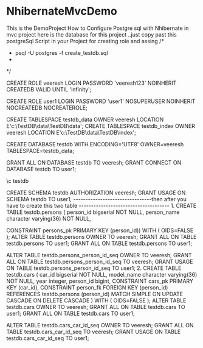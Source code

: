 # NhibernateMvcDemo
This is  the DemoProject How to Configure Postgre sql with Nhibernate in mvc project 
here is the database for this project ..just copy past this postgreSql Script in your Project for creating role and assing
/*
 * psql -U postgres -f create_testdb.sql
 *
 */
 
CREATE ROLE veeresh LOGIN 
  PASSWORD 'veeresh123'
  NOINHERIT CREATEDB
   VALID UNTIL 'infinity';
 
CREATE ROLE user1 LOGIN
  PASSWORD 'user1'
  NOSUPERUSER NOINHERIT NOCREATEDB NOCREATEROLE;
 
 
CREATE TABLESPACE testdb_data OWNER veeresh LOCATION E'c:\\TestDB\\data\\TestDB\\data';
CREATE TABLESPACE testdb_index OWNER veeresh LOCATION E'c:\\TestDB\\data\\TestDB\\index';
 
CREATE DATABASE testdb
  WITH ENCODING='UTF8'
       OWNER=veeresh
       TABLESPACE=testdb_data;
 
GRANT ALL ON DATABASE testdb TO veeresh;
GRANT CONNECT ON DATABASE testdb TO user1;
 
\c testdb
 
CREATE SCHEMA testdb AUTHORIZATION veeresh;
GRANT USAGE ON SCHEMA testdb TO user1;
--------------------------------then after you have to create this two table -------------------------------------
1.
CREATE TABLE testdb.persons
(
  person_id bigserial NOT NULL,
  person_name character varying(36) NOT NULL,
 
  CONSTRAINT persons_pk PRIMARY KEY (person_id))
WITH (
  OIDS=FALSE
);
ALTER TABLE testdb.persons OWNER TO veeresh;
GRANT ALL ON TABLE testdb.persons TO user1;
GRANT ALL ON TABLE testdb.persons TO user1;
 
ALTER TABLE testdb.persons_person_id_seq OWNER TO veeresh;
GRANT ALL ON TABLE testdb.persons_person_id_seq TO veeresh;
GRANT USAGE ON TABLE testdb.persons_person_id_seq TO user1;
2.
CREATE TABLE testdb.cars
(
  car_id bigserial NOT NULL,
  model_name character varying(36) NOT NULL,
  year integer,
  person_id bigint,
  CONSTRAINT cars_pk PRIMARY KEY (car_id),
  CONSTRAINT person_fk FOREIGN KEY (person_id)
      REFERENCES testdb.persons (person_id) MATCH SIMPLE
      ON UPDATE CASCADE ON DELETE CASCADE 
)
WITH (
  OIDS=FALSE
);
ALTER TABLE testdb.cars OWNER TO veeresh;
GRANT ALL ON TABLE testdb.cars TO user1;
GRANT ALL ON TABLE testdb.cars TO user1;
 
ALTER TABLE testdb.cars_car_id_seq OWNER TO veeresh;
GRANT ALL ON TABLE testdb.cars_car_id_seq TO veeresh;
GRANT USAGE ON TABLE testdb.cars_car_id_seq TO user1;
